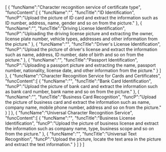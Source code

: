 [
	{
		"funcName":"Character recognition service of certificate type",
		"funcContent":[
			{
				"funcName":"",
				"funcTitle":"ID Identification",
				"funcP":"Upload the picture of ID card and extract the information such as ID number, address, name, gender and so on from the picture."
			},
			{
				"funcName":"",
				"funcTitle":"Driving License Identification",
				"funcP":"Uploading the driving license picture and extracting the owner, license plate number, vehicle types, addresses and other information from the picture."
			},
			{
				"funcName":"",
				"funcTitle":"Driver's License Identification",
				"funcP":"Upload the picture of driver's license and extract the information such as name, address, ID number, date of birth and so on from the picture."
			},
			{
				"funcName":"",
				"funcTitle":"Passport Identification",
				"funcP":"Uploading a passport picture and extracting the name, passport number, nationality, license date, and other information from the picture."
			}
		]
	},
	{
		"funcName":"Character Recognition Service for Cards and Certificates",
		"funcContent":[
			{
				"funcName":"",
				"funcTitle":"Bank Card Identification",
				"funcP":"Upload the picture of bank card and extract the information such as bank card number, bank name and so on from the picture."
			},
			{
				"funcName":"",
				"funcTitle":"Business Card Recognition",
				"funcP":"Upload the picture of business card and extract the information such as name, company name, mobile phone number, address and so on from the picture."
			}
		]
	},
	{
		"funcName":"Universal Character Recognition Service",
		"funcContent":[
			{
				"funcName":"",
				"funcTitle":"Business License Identification",
				"funcP":"Upload the picture of business license and extract the information such as company name, type, business scope and so on from the picture."
			},
			{
				"funcName":"",
				"funcTitle":"Universal Text Recognition",
				"funcP":"Upload the picture, locate the text area in the picture and extract the text information."
			}
		]
	}
]